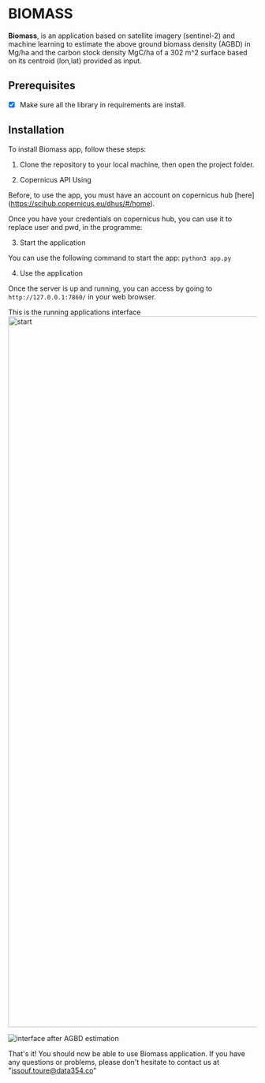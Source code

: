 # BIOMASS

**Biomass**, is an application based on satellite imagery (sentinel-2) and machine learning to estimate the above ground biomass density (AGBD) in Mg/ha and the carbon stock density MgC/ha of a 302 m^2 surface based on its centroid (lon,lat) provided as input.

## Prerequisites

- [x] Make sure all the library in requirements are install.

## Installation

To install Biomass app, follow these steps:

1. Clone the repository to your local machine, then open the project folder.

2. Copernicus API Using

Before, to use the app, you must have an account on copernicus hub [here] (https://scihub.copernicus.eu/dhus/#/home).

 Once you have your credentials on copernicus hub, you can use it to replace user and pwd, in the programme:

3. Start the application

You can  use the following command to start the app:
`python3 app.py`

4. Use the application

Once the server is up and running, you can access by going to `http://127.0.0.1:7860/` in your web browser.

This is the running applications interface 
<img width="1440" alt="start" src="https://github.com/data354/Biomass/assets/103064728/291491a8-ee10-42f7-8549-585c78884695">

![interface after AGBD estimation]("data/estimation.png")

That's it! You should now be able to use Biomass application. If you have any questions or problems, please don't hesitate to contact us at "issouf.toure@data354.co"





